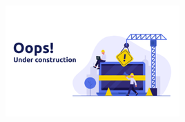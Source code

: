 <p align='center'>
    <img src='./under-construction.png' title='The repository is under construction!' width='80%'/>
</p>
